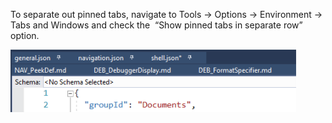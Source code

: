 ﻿To separate out pinned tabs, navigate to Tools -> Options -> Environment -> Tabs and Windows and check the  “Show pinned tabs in separate row”  option.

!["Separate Pinned Tabs"](images/RowPinTab.png)